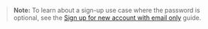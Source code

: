 > **Note:** To learn about a sign-up use case where the password is optional, see the [Sign up for new account with email only](/docs/guides/pwd-optional-new-sign-up-email/nodeexpress/main/) guide.
